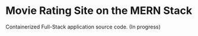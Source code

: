 # Movie Rating Site on the MERN Stack 

Containerized Full-Stack application source code.  (In progress)